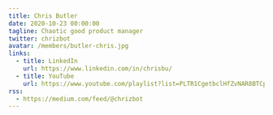 ```yaml
---
title: Chris Butler
date: 2020-10-23 00:00:00
tagline: Chaotic good product manager
twitter: chrizbot
avatar: /members/butler-chris.jpg
links:
  - title: LinkedIn
    url: https://www.linkedin.com/in/chrisbu/
  - title: YouTube
    url: https://www.youtube.com/playlist?list=PLTR1CgetbclHfZvNAR8BTCpA5Hz9qFxqf
rss:
  - https://medium.com/feed/@chrizbot
---
```


